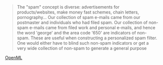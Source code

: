 ---
---

> The "spam" concept is diverse: advertisements for products/websites, make money fast schemes, chain letters, pornography... Our collection of spam e-mails came from our postmaster and individuals who had filed spam. Our collection of non-spam e-mails came from filed work and personal e-mails, and hence the word 'george' and the area code '650' are indicators of non-spam. These are useful when constructing a personalized spam filter. One would either have to blind such non-spam indicators or get a very wide collection of non-spam to generate a general purpose

[OpenML](https://www.openml.org/d/44)
